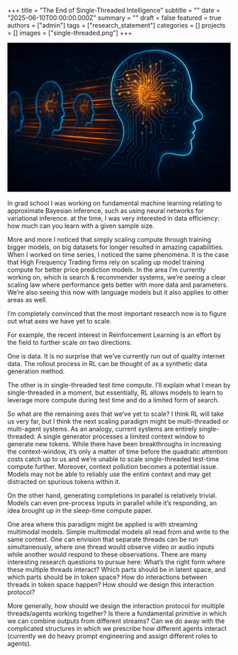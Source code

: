 +++
title = "The End of Single-Threaded Intelligence"
subtitle = ""
date = "2025-06-10T00:00:00.000Z"
summary = ""
draft = false
featured = true
authors = ["admin"]
tags = ["research_statement"]
categories = []
projects = []
images = ["single-threaded.png"]
+++

![image](single-threaded.png)

In grad school I was working on fundamental machine learning relating to approximate Bayesian inference, such as using neural networks for variational inference. at the time, I was very interested in data efficiency: how much can you learn with a given sample size.

More and more I noticed that simply scaling compute through training bigger models, on big datasets for longer resulted in amazing capabilities. When I worked on time series, I noticed the same phenomena. It is the case that High Frequency Trading firms rely on scaling up model training compute for better price prediction models. In the area I’m currently working on, which is search & recommender systems, we’re seeing a clear scaling law where performance gets better with more data and parameters. We’re also seeing this now with language models but it also applies to other areas as well.

I’m completely convinced that the most important research now is to figure out what axes we have yet to scale.

For example, the recent interest in Reinforcement Learning is an effort by the field to further scale on two directions.

One is data. It is no surprise that we’ve currently run out of quality internet data. The rollout process in RL can be thought of as a synthetic data generation method.

The other is in single-threaded test time compute. I’ll explain what I mean by single-threaded in a moment, but essentially, RL allows models to learn to leverage more compute during test time and do a limited form of search.

So what are the remaining axes that we’ve yet to scale? I think RL will take us very far, but I think the next scaling paradigm might be multi-threaded or multi-agent systems. As an analogy, current systems are entirely single-threaded: A single generator processes a limited context window to generate new tokens. While there have been breakthroughs in increasing the context-window, it’s only a matter of time before the quadratic attention costs catch up to us and we’re unable to scale single-threaded test-time compute further. Moreover, context pollution becomes a potential issue. Models may not be able to reliably use the entire context and may get distracted on spurious tokens within it.

On the other hand, generating completions in parallel is relatively trivial. Models can even pre-process inputs in parallel while it’s responding, an idea brought up in the sleep-time compute paper.

One area where this paradigm might be applied is with streaming multimodal models. Simple multimodal models all read from and write to the same context. One can envision that separate threads can be run simultaneously, where one thread would observe video or audio inputs while another would respond to these observations. There are many interesting research questions to pursue here: What’s the right form where these multiple threads interact? Which parts should be in latent space, and which parts should be in token space? How do interactions between threads in token space happen? How should we design this interaction protocol?

More generally, how should we design the interaction protocol for multiple threads/agents working together? Is there a fundamental primitive in which we can combine outputs from different streams? Can we do away with the complicated structures in which we prescribe how different agents interact (currently we do heavy prompt engineering and assign different roles to agents).
